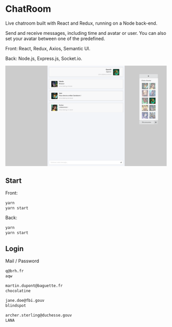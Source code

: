# ChatRoom

Live chatroom built with React and Redux, running on a Node back-end.

Send and receive messages, including time and avatar or user. You can also set your avatar between one of the predefined.

Front: React, Redux, Axios, Semantic UI.

Back: Node.js, Express.js, Socket.io.

![](chatroom.png)

## Start

Front:
```
yarn
yarn start
```

Back:
```
yarn
yarn start
```

## Login

Mail / Password
```
q@brh.fr
aqw
```

```
martin.dupont@baguette.fr
chocolatine
```

```
jane.doe@fbi.gouv
blindspot
```

```
archer.sterling@duchesse.gouv
LANA
```
